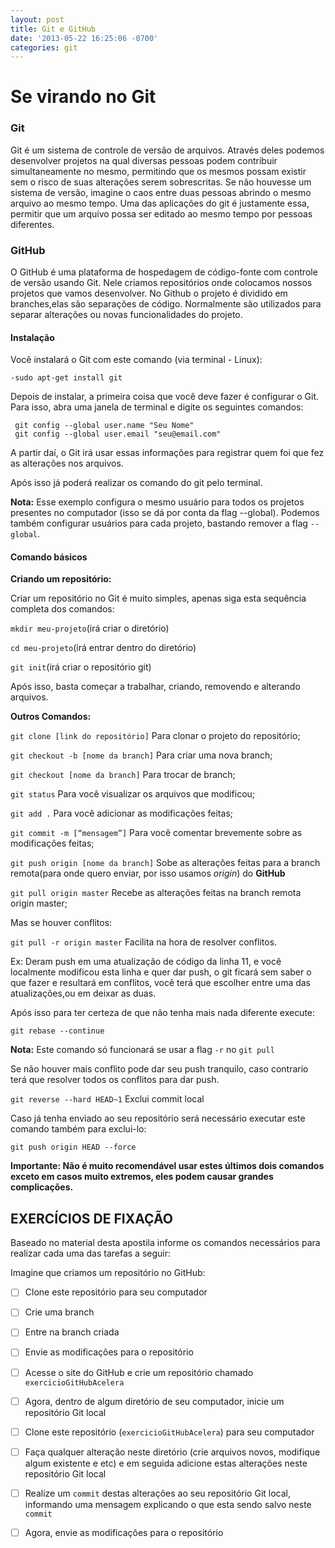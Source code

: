 ```yaml
---
layout: post
title: Git e GitHub
date: '2013-05-22 16:25:06 -0700'
categories: git
---
```


# Se virando no Git

### Git

Git é um sistema de controle de versão de arquivos. Através deles podemos desenvolver projetos na qual diversas pessoas podem contribuir simultaneamente no mesmo, permitindo que os mesmos possam existir sem o risco de suas alterações serem sobrescritas. Se não houvesse um sistema de versão, imagine o caos entre duas pessoas abrindo o mesmo arquivo ao mesmo tempo. Uma das aplicações do git é justamente essa, permitir que um arquivo possa ser editado ao mesmo tempo por pessoas diferentes.

### GitHub

O GitHub é uma plataforma de hospedagem de código-fonte com controle de versão usando Git. Nele criamos repositórios onde colocamos nossos projetos que vamos desenvolver. No Github o projeto é dividido em branches,elas são separações de código. Normalmente são utilizados para separar alterações ou novas funcionalidades do projeto.

#### Instalação

Você instalará o Git com este comando \(via terminal - Linux\):

`-sudo apt-get install git`

Depois de instalar, a primeira coisa que você deve fazer é configurar o Git. Para isso, abra uma janela de terminal e digite os seguintes comandos:

```text
 git config --global user.name "Seu Nome"
 git config --global user.email "seu@email.com"
```

A partir daí, o Git irá usar essas informações para registrar quem foi que fez as alterações nos arquivos.

Após isso já poderá realizar os comando do git pelo terminal.

**Nota:** Esse exemplo configura o mesmo usuário para todos os projetos presentes no computador \(isso se dá por conta da flag --global\). Podemos também configurar usuários para cada projeto, bastando remover a flag `--global`.

#### Comando básicos

**Criando um repositório:**

Criar um repositório no Git é muito simples, apenas siga esta sequência completa dos comandos:

`mkdir meu-projeto`\(irá criar o diretório\)

`cd meu-projeto`\(irá entrar dentro do diretório\)

`git init`\(irá criar o repositório git\)

Após isso, basta começar a trabalhar, criando, removendo e alterando arquivos.

**Outros Comandos:**

`git clone [link do repositório]` Para clonar o projeto do repositório;

`git checkout -b [nome da branch]` Para criar uma nova branch;

`git checkout [nome da branch]` Para trocar de branch;

`git status` Para você visualizar os arquivos que modificou;

`git add .` Para você adicionar as modificações feitas;

`git commit -m [“mensagem”]` Para você comentar brevemente sobre as modificações feitas;

`git push origin [nome da branch]` Sobe as alterações feitas para a branch remota\(para onde quero enviar, por isso usamos _origin_\) do **GitHub**

`git pull origin master` Recebe as alterações feitas na branch remota origin master;

Mas se houver conflitos:

`git pull -r origin master` Facilita na hora de resolver conflitos.

Ex: Deram push em uma atualização de código da linha 11, e você localmente modificou esta linha e quer dar push, o git ficará sem saber o que fazer e resultará em conflitos, você terá que escolher entre uma das atualizações,ou em deixar as duas.

Após isso para ter certeza de que não tenha mais nada diferente execute:

`git rebase --continue`

**Nota:** Este comando só funcionará se usar a flag `-r` no `git pull`

Se não houver mais conflito pode dar seu push tranquilo, caso contrario terá que resolver todos os conflitos para dar push.

`git reverse --hard HEAD~1` Exclui commit local

Caso já tenha enviado ao seu repositório será necessário executar este comando também para exclui-lo:

`git push origin HEAD --force`

**Importante: Não é muito recomendável usar estes últimos dois comandos exceto em casos muito extremos, eles podem causar grandes complicações.**

## EXERCÍCIOS DE FIXAÇÃO

Baseado no material desta apostila informe os comandos necessários para realizar cada uma das tarefas a seguir:

Imagine que criamos um repositório no GitHub:

* [ ] Clone este repositório para seu computador
* [ ] Crie uma branch
* [ ] Entre na branch criada
* [ ] Envie as modificações para o repositório
* [ ] Acesse o site do GitHub e crie um repositório chamado `exercicioGitHubAcelera`
* [ ] Agora, dentro de algum diretório de seu computador, inicie um repositório Git local
* [ ] Clone este repositório \(`exercicioGitHubAcelera`\) para seu computador
* [ ] Faça qualquer alteração neste diretório \(crie arquivos novos, modifique algum existente e etc\) e em seguida adicione estas alterações neste repositório Git local
* [ ] Realize um `commit` destas alterações ao seu repositório Git local, informando uma mensagem explicando o que esta sendo salvo neste `commit`
* [ ] Agora, envie as modificações para o repositório

